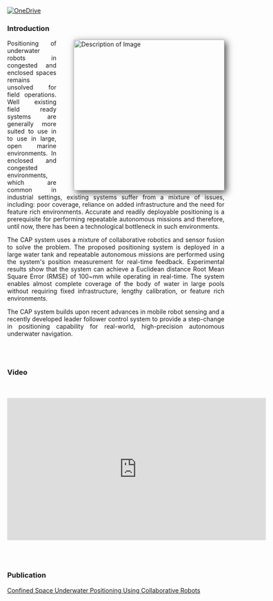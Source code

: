 [![OneDrive](https://img.shields.io/badge/OneDrive-Cloud-blue?logo=microsoft)](https://livemanchesterac-my.sharepoint.com/:f:/g/personal/xueliang_cheng_postgrad_manchester_ac_uk/Em_0ol2h60dLicXANMnqVfQBMQzg7mw_Scx9CZM6akYChw)

### Introduction
<div style="text-align: justify;">
<img src="/assets/img/coral_.jpg" alt="Description of Image" style="float: right; width: 350px; height: auto; margin-left: 40px; box-shadow: 5px 5px 15px rgba(0, 0, 0, 0.7);">
Positioning of underwater robots in congested and enclosed spaces remains unsolved for field operations. Well existing field ready systems are generally more suited to use in to use in large, open marine environments. In enclosed and congested environments, which are common in industrial settings, existing systems suffer from a mixture of issues, including: poor coverage, reliance on added infrastructure and the need for feature rich environments. Accurate and readily deployable positioning is a prerequisite for performing repeatable autonomous missions and therefore, until now, there has been a technological bottleneck in such environments.

The CAP system uses a mixture of collaborative robotics and sensor fusion to solve the problem. The proposed positioning system is deployed in a large water tank and repeatable autonomous missions are performed using the system's position measurement for real-time feedback. Experimental results show that the system can achieve a Euclidean distance Root Mean Square Error (RMSE) of 100~mm while operating in real-time. The system enables almost complete coverage of the body of water in large pools without requiring fixed infrastructure, lengthy calibration, or feature rich environments.

The CAP system builds upon recent advances in mobile robot sensing and a recently developed leader follower control system to provide a step-change in positioning capability for real-world, high-precision autonomous underwater navigation.  
</div>
<br></br>

### Video
<div style="text-align: center; margin-top: 50px;">
            <!-- <h2>Watch this YouTube Video</h2> -->
            <iframe 
                width="600" 
                height="330" 
                src="https://www.youtube.com/embed/rkGgttDFZlw" 
                title="YouTube video player" 
                frameborder="0" 
                allow="accelerometer; autoplay; clipboard-write; encrypted-media; gyroscope; picture-in-picture" 
                allowfullscreen>
            </iframe>
</div>

<br></br>
### Publication
<a href="https://www.authorea.com/users/817385/articles/1217760-confined-space-underwater-positioning-using-collaborative-robots" target="_blank">
Confined Space Underwater Positioning Using Collaborative Robots
</a>

